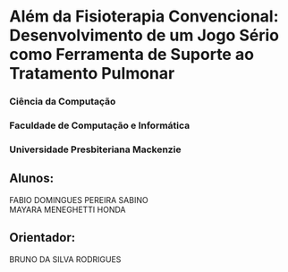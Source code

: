# Além da Fisioterapia Convencional: Desenvolvimento de um Jogo Sério como Ferramenta de Suporte ao Tratamento Pulmonar

### Ciência da Computação
### Faculdade de Computação e Informática
### Universidade Presbiteriana Mackenzie


## Alunos:
FABIO DOMINGUES PEREIRA SABINO\
MAYARA MENEGHETTI HONDA

## Orientador:
BRUNO DA SILVA RODRIGUES
